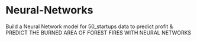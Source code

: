 # Neural-Networks
Build a Neural Network model for 50_startups data to predict profit & 
PREDICT THE BURNED AREA OF FOREST FIRES WITH NEURAL NETWORKS


